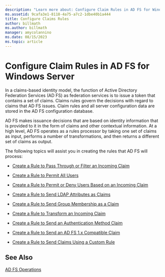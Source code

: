 ```yaml
---
description: "Learn more about: Configure Claim Rules in AD FS for Windows Server"
ms.assetid: 9cafa3e1-8118-4a75-a7c2-1dbe40b1a444
title: Configure Claims Rules
author: billmath
ms.author: billmath
manager: amycolannino
ms.date: 08/15/2023
ms.topic: article
---
```


# Configure Claim Rules in AD FS for Windows Server

In a claims\-based identity model, the function of Active Directory Federation Services \(AD FS\) as federation services is to issue a token that contains a set of claims. Claims rules govern the decisions with regard to claims that AD FS issues. Claim rules and all server configuration data are stored in the AD FS configuration database.

AD FS makes issuance decisions that are based on identity information that is provided to it in the form of claims and other contextual information. At a high level, AD FS operates as a rules processor by taking one set of claims as input, performs a number of transformations, and then returns a different set of claims as output.

The following topics will assist you in creating the rules that AD FS will process:

-   [Create a Rule to Pass Through or Filter an Incoming Claim](Create-a-Rule-to-Pass-Through-or-Filter-an-Incoming-Claim.md)

-   [Create a Rule to Permit All Users](Create-a-Rule-to-Permit-All-Users.md)

-   [Create a Rule to Permit or Deny Users Based on an Incoming Claim](Create-a-Rule-to-Permit-or-Deny-Users-Based-on-an-Incoming-Claim.md)

-   [Create a Rule to Send LDAP Attributes as Claims](Create-a-Rule-to-Send-LDAP-Attributes-as-Claims.md)

-   [Create a Rule to Send Group Membership as a Claim](Create-a-Rule-to-Send-Group-Membership-as-a-Claim.md)

-   [Create a Rule to Transform an Incoming Claim](Create-a-Rule-to-Transform-an-Incoming-Claim.md)

-   [Create a Rule to Send an Authentication Method Claim](Create-a-Rule-to-Send-an-Authentication-Method-Claim.md)
-   [Create a Rule to Send an AD FS 1.x Compatible Claim](Create-a-Rule-to-Send-an-AD-FS-1x-Compatible-Claim.md)

-   [Create a Rule to Send Claims Using a Custom Rule](Create-a-Rule-to-Send-Claims-Using-a-Custom-Rule.md)

## See Also
[AD FS Operations](../ad-fs-operations.md)
